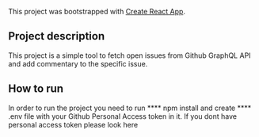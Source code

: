 This project was bootstrapped with [Create React App](https://github.com/facebook/create-react-app).

## Project description

This project is a simple tool to fetch open issues from Github GraphQL API and add commentary to the specific issue.


## How to run

In order to run the project you need to run **** npm install and create **** .env file with your Github Personal Access token in it. If you dont have personal access token please look here [](https://help.github.com/en/articles/creating-a-personal-access-token-for-the-command-line)


